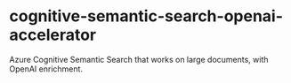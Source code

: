 # cognitive-semantic-search-openai-accelerator
Azure Cognitive Semantic Search that works on large documents, with OpenAI enrichment.
